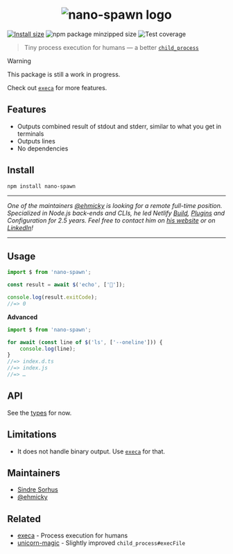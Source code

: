 <h1 align="center" title="nano-spawn">
	<img src="media/logo.jpg" alt="nano-spawn logo">
</h1>

[![Install size](https://packagephobia.com/badge?p=nano-spawn)](https://packagephobia.com/result?p=nano-spawn)
![npm package minzipped size](https://img.shields.io/bundlejs/size/nano-spawn)
![Test coverage](https://img.shields.io/badge/coverage-100%25-green)
<!-- [![Downloads](https://img.shields.io/npm/dm/nano-spawn.svg)](https://npmjs.com/nano-spawn) -->
<!-- ![Dependents](https://img.shields.io/librariesio/dependents/npm/nano-spawn) -->

> Tiny process execution for humans — a better [`child_process`](https://nodejs.org/api/child_process.html)

> [!WARNING]
> This package is still a work in progress.

Check out [`execa`](https://github.com/sindresorhus/execa) for more features.

## Features

- Outputs combined result of stdout and stderr, similar to what you get in terminals
- Outputs lines
- No dependencies

## Install

```sh
npm install nano-spawn
```

---

*One of the maintainers [@ehmicky](https://github.com/ehmicky) is looking for a remote full-time position. Specialized in Node.js back-ends and CLIs, he led Netlify [Build](https://www.netlify.com/platform/core/build/), [Plugins](https://www.netlify.com/integrations/) and Configuration for 2.5 years. Feel free to contact him on [his website](https://www.mickael-hebert.com) or on [LinkedIn](https://www.linkedin.com/in/mickaelhebert/)!*

---

## Usage

```js
import $ from 'nano-spawn';

const result = await $('echo', ['🦄']);

console.log(result.exitCode);
//=> 0
```

**Advanced**

```js
import $ from 'nano-spawn';

for await (const line of $('ls', ['--oneline'])) {
	console.log(line);
}
//=> index.d.ts
//=> index.js
//=> …
```

## API

See the [types](source/index.d.ts) for now.

## Limitations

- It does not handle binary output. Use [`execa`](https://github.com/sindresorhus/execa) for that.

## Maintainers

- [Sindre Sorhus](https://github.com/sindresorhus)
- [@ehmicky](https://github.com/ehmicky)

## Related

- [execa](https://github.com/sindresorhus/execa) - Process execution for humans
- [unicorn-magic](https://github.com/sindresorhus/unicorn-magic/blob/6614e1e82a19f41d7cc8f04df7c90a4dfe781741/node.d.ts#L77-L125) - Slightly improved `child_process#execFile`
